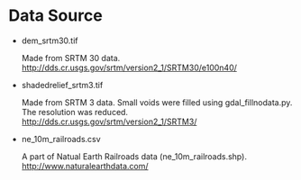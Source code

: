 # Data Source

* dem_srtm30.tif

  Made from SRTM 30 data.  
  http://dds.cr.usgs.gov/srtm/version2_1/SRTM30/e100n40/

* shadedrelief_srtm3.tif

  Made from SRTM 3 data. Small voids were filled using gdal_fillnodata.py. The resolution was reduced.  
  http://dds.cr.usgs.gov/srtm/version2_1/SRTM3/


* ne_10m_railroads.csv

  A part of Natual Earth Railroads data (ne_10m_railroads.shp).  
  http://www.naturalearthdata.com/
